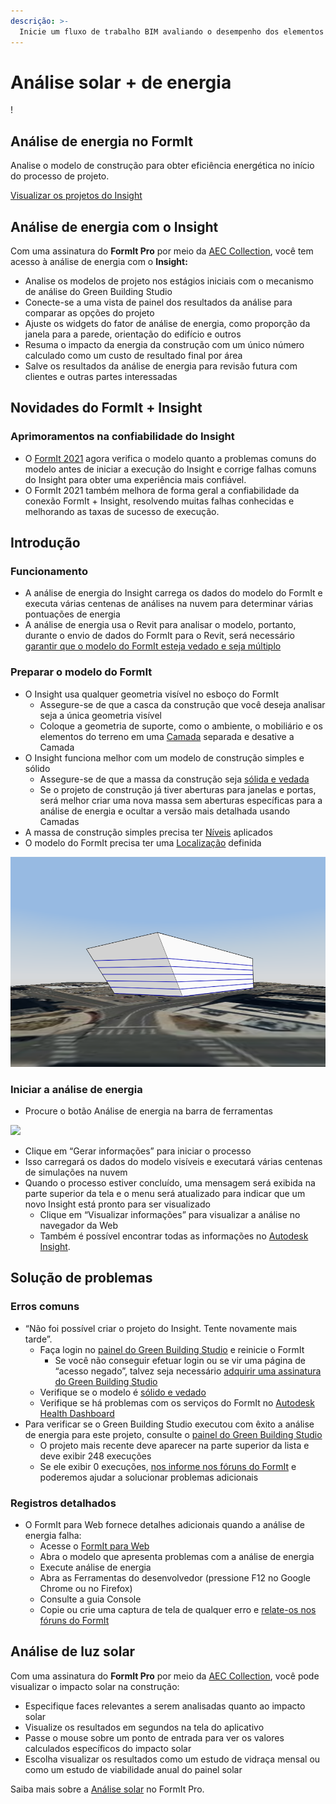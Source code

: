 ```yaml
---
descrição: >- 
  Inicie um fluxo de trabalho BIM avaliando o desempenho dos elementos desde o início do processo de projeto.
---
```


# Análise solar + de energia

\![](<../.gitbook/assets/20220317 Solar Analysis.png>)

## Análise de energia no FormIt

Analise o modelo de construção para obter eficiência energética no início do processo de projeto.

[Visualizar os projetos do Insight](https://gbs.autodesk.com/OneEnergy/Insight)

## Análise de energia com o Insight

Com uma assinatura do **FormIt Pro** por meio da [AEC Collection](https://www.autodesk.com/collections/architecture-engineering-construction/overview), você tem acesso à análise de energia com o **Insight:**

* Analise os modelos de projeto nos estágios iniciais com o mecanismo de análise do Green Building Studio
* Conecte-se a uma vista de painel dos resultados da análise para comparar as opções do projeto
* Ajuste os widgets do fator de análise de energia, como proporção da janela para a parede, orientação do edifício e outros
* Resuma o impacto da energia da construção com um único número calculado como um custo de resultado final por área
* Salve os resultados da análise de energia para revisão futura com clientes e outras partes interessadas

## Novidades do FormIt + Insight <a href="#insight-what-s-new" id="insight-what-s-new"></a>

### **Aprimoramentos na confiabilidade do Insight** <a href="#improvements-to-insight-reliability" id="improvements-to-insight-reliability"></a>

* O [FormIt 2021](https://formit.autodesk.com/blog/post/introducing-formit-2021) agora verifica o modelo quanto a problemas comuns do modelo antes de iniciar a execução do Insight e corrige falhas comuns do Insight para obter uma experiência mais confiável.
* O FormIt 2021 também melhora de forma geral a confiabilidade da conexão FormIt + Insight, resolvendo muitas falhas conhecidas e melhorando as taxas de sucesso de execução.

## Introdução <a href="#insight-getting-started" id="insight-getting-started"></a>

### **Funcionamento** <a href="#how-it-works" id="how-it-works"></a>

* A análise de energia do Insight carrega os dados do modelo do FormIt e executa várias centenas de análises na nuvem para determinar várias pontuações de energia
* A análise de energia usa o Revit para analisar o modelo, portanto, durante o envio de dados do FormIt para o Revit, será necessário [garantir que o modelo do FormIt esteja vedado e seja múltiplo](https://formit.autodesk.com/blog/post/repairing-solid-models)

### **Preparar o modelo do FormIt** <a href="#preparing-your-formit-model" id="preparing-your-formit-model"></a>

* O Insight usa qualquer geometria visível no esboço do FormIt
  * Assegure-se de que a casca da construção que você deseja analisar seja a única geometria visível
  * Coloque a geometria de suporte, como o ambiente, o mobiliário e os elementos do terreno em uma [Camada](../tool-library/layers.md) separada e desative a Camada
* O Insight funciona melhor com um modelo de construção simples e sólido
  * Assegure-se de que a massa da construção seja [sólida e vedada](https://formit.autodesk.com/blog/post/repairing-solid-models)
  * Se o projeto de construção já tiver aberturas para janelas e portas, será melhor criar uma nova massa sem aberturas específicas para a análise de energia e ocultar a versão mais detalhada usando Camadas
* A massa de construção simples precisa ter [Níveis](../tool-library/levels-and-area.md) aplicados
* O modelo do FormIt precisa ter uma [Localização](../tool-library/setting-location.md) definida

![](../.gitbook/assets/insight.png)

### **Iniciar a análise de energia** <a href="#starting-energy-analysis" id="starting-energy-analysis"></a>

* Procure o botão Análise de energia na barra de ferramentas

![](../.gitbook/assets/generate\_insight.png)

* Clique em “Gerar informações” para iniciar o processo
* Isso carregará os dados do modelo visíveis e executará várias centenas de simulações na nuvem
* Quando o processo estiver concluído, uma mensagem será exibida na parte superior da tela e o menu será atualizado para indicar que um novo Insight está pronto para ser visualizado
  * Clique em “Visualizar informações” para visualizar a análise no navegador da Web
  * Também é possível encontrar todas as informações no [Autodesk Insight](https://gbs.autodesk.com/OneEnergy/Insight).

## Solução de problemas <a href="#insight-troubleshooting" id="insight-troubleshooting"></a>

### **Erros comuns** <a href="#common-errors" id="common-errors"></a>

* “Não foi possível criar o projeto do Insight. Tente novamente mais tarde”.
  * Faça login no [painel do Green Building Studio](https://gbs.autodesk.com/GBS/Project) e reinicie o FormIt
    * Se você não conseguir efetuar login ou se vir uma página de “acesso negado”, talvez seja necessário [adquirir uma assinatura do Green Building Studio](https://knowledge.autodesk.com/search-result/caas/CloudHelp/cloudhelp/ENU/BPA-Help/files/GUID-7FCFF904-F943-4020-BF7F-53AA7148673D-htm.html)
  * Verifique se o modelo é [sólido e vedado](https://formit.autodesk.com/blog/post/repairing-solid-models)
  * Verifique se há problemas com os serviços do FormIt no [Autodesk Health Dashboard](https://health.autodesk.com/)
* Para verificar se o Green Building Studio executou com êxito a análise de energia para este projeto, consulte o [painel do Green Building Studio](https://gbs.autodesk.com/GBS/Project)
  * O projeto mais recente deve aparecer na parte superior da lista e deve exibir 248 execuções
  * Se ele exibir 0 execuções, [nos informe nos fóruns do FormIt](https://forums.autodesk.com/t5/formit-forum/bd-p/142) e poderemos ajudar a solucionar problemas adicionais

### **Registros detalhados** <a href="#detailed-logs" id="detailed-logs"></a>

* O FormIt para Web fornece detalhes adicionais quando a análise de energia falha:
  * Acesse o [FormIt para Web](https://formit.autodesk.com/app)
  * Abra o modelo que apresenta problemas com a análise de energia
  * Execute análise de energia
  * Abra as Ferramentas do desenvolvedor (pressione F12 no Google Chrome ou no Firefox)
  * Consulte a guia Console
  * Copie ou crie uma captura de tela de qualquer erro e [relate-os nos fóruns do FormIt](https://forums.autodesk.com/t5/formit-forum/bd-p/142)

## Análise de luz solar

Com uma assinatura do **FormIt Pro** por meio da [AEC Collection](https://www.autodesk.com/collections/architecture-engineering-construction/overview), você pode visualizar o impacto solar na construção:

* Especifique faces relevantes a serem analisadas quanto ao impacto solar
* Visualize os resultados em segundos na tela do aplicativo
* Passe o mouse sobre um ponto de entrada para ver os valores calculados específicos do impacto solar
* Escolha visualizar os resultados como um estudo de vidraça mensal ou como um estudo de viabilidade anual do painel solar

Saiba mais sobre a [Análise solar](../tool-library/solar-analysis.md) no FormIt Pro.
